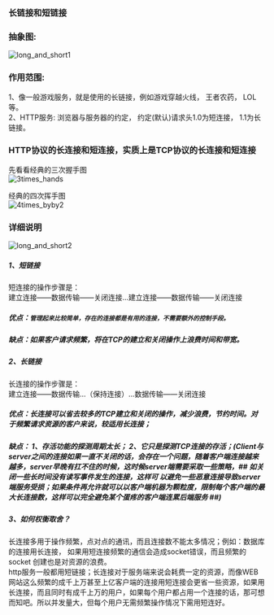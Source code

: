 ### 长链接和短链接  
### 抽象图:  
![long_and_short1](https://github.com/KissMyLady/Web-of-Python/blob/master/Img/long_short.jpg)  


### 作用范围:  
  1、像一般游戏服务，就是使用的长链接，例如游戏穿越火线， 王者农药， LOL等。  
  2、HTTP服务: 浏览器与服务器的约定， 约定(默认)请求头1.0为短连接， 1.1为长链接。  

### HTTP协议的长连接和短连接，实质上是TCP协议的长连接和短连接  
先看看经典的三次握手图  
![3times_hands](https://github.com/KissMyLady/Web-of-Python/blob/master/Img/3times_hands.png)  

经典的四次挥手图  
![4times_byby2](https://github.com/KissMyLady/Web-of-Python/blob/master/Img/4times_byby2.png)  


### 详细说明  
![long_and_short2](https://github.com/KissMyLady/Web-of-Python/blob/master/Img/long_and_short.jpg)  
##### 1、短链接  
短连接的操作步骤是：  
建立连接——数据传输——关闭连接...建立连接——数据传输——关闭连接  
##### 优点：`管理起来比较简单，存在的连接都是有用的连接，不需要额外的控制手段。 ` 
##### 缺点：如果客户请求频繁，将在TCP的建立和关闭操作上浪费时间和带宽。  

##### 2、长链接  
长连接的操作步骤是：  
建立连接——数据传输...（保持连接）...数据传输——关闭连接  
##### 优点：长连接可以省去较多的TCP建立和关闭的操作，减少浪费，节约时间。对于频繁请求资源的客户来说，较适用长连接；  
##### 缺点： 1、存活功能的探测周期太长；  2、它只是探测TCP连接的存活；(Client与server之间的连接如果一直不关闭的话，会存在一个问题，随着客户端连接越来越多，server早晚有扛不住的时候，这时候server端需要采取一些策略，## 如关闭一些长时间没有读写事件发生的连接，这样可 以避免一些恶意连接导致server端服务受损；如果条件再允许就可以以客户端机器为颗粒度，限制每个客户端的最大长连接数，这样可以完全避免某个蛋疼的客户端连累后端服务 ##)  

##### 3、如何权衡取舍？  
长连接多用于操作频繁，点对点的通讯，而且连接数不能太多情况；例如：数据库的连接用长连接， 如果用短连接频繁的通信会造成socket错误，而且频繁的socket 创建也是对资源的浪费。  
http服务一般都用短链接；长连接对于服务端来说会耗费一定的资源，而像WEB网站这么频繁的成千上万甚至上亿客户端的连接用短连接会更省一些资源，如果用长连接，而且同时有成千上万的用户，如果每个用户都占用一个连接的话，那可想而知吧。所以并发量大，但每个用户无需频繁操作情况下需用短连好。   


